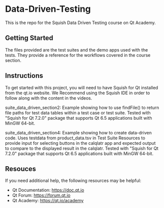 # Data-Driven-Testing

This is the repo for the Squish Data Driven Testing course on Qt Academy.

## Getting Started

The files provided are the test suites and the demo apps used with the tests. They provide a reference for the workflows covered in the course section.

## Instructions

To get started with this project, you will need to have Squish for Qt installed from the qt.io website. We Recommend using the Squish IDE in order to follow along with the content in the videos.

suite_data_driven_section2: Example showing how to use findFile() to return file paths for test data tables within a test case or test suite. Tested with "Squish for Qt 7.2.0" package that supports Qt 6.5 applications built with MinGW 64-bit.

suite_data_driven_section4: Example showing how to create data-driven code. Uses testdata from product_data.tsv in Test Suite Resources to provide input for selecting buttons in the calqlatr app and expected output to compare to the displayed result in the calqlatr. Tested with "Squish for Qt 7.2.0" package that supports Qt 6.5 applications built with MinGW 64-bit.

## Resouces

If you need additional help, the following resources may be helpful:

- Qt Documentation: https://doc.qt.io
- Qt Forum: https://forum.qt.io
- Qt Academy: https://qt.io/academy
